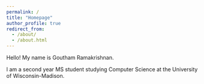 ```yaml
---
permalink: /
title: "Homepage"
author_profile: true
redirect_from: 
  - /about/
  - /about.html
---
```

Hello! My name is Goutham Ramakrishnan.

I am a second year MS student studying Computer Science at the University of Wisconsin-Madison. 
